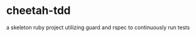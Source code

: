cheetah-tdd
===========

a skeleton ruby project utilizing guard and rspec to continuously run tests 
